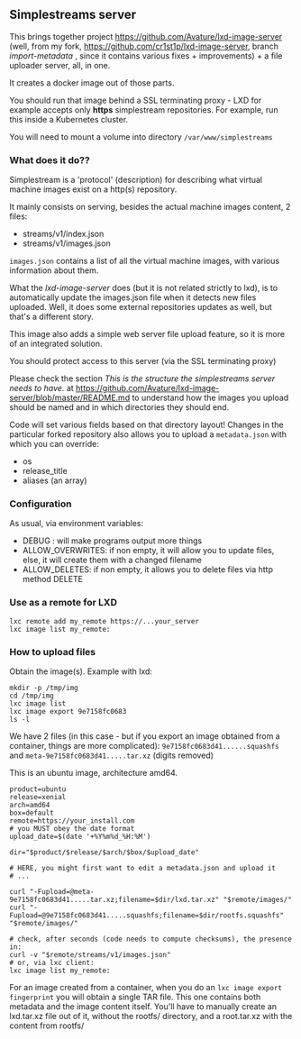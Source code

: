 ## Simplestreams server

This brings together project https://github.com/Avature/lxd-image-server (well, from my fork, https://github.com/cr1st1p/lxd-image-server, branch *import-metadata* , since it contains various fixes + improvements) + a file uploader server, all, in one.

It creates a docker image out of those parts. 

You should run that image behind a SSL terminating proxy - LXD for example accepts only **https** simplestream repositories. For example, run this inside a Kubernetes cluster.

You will need to mount a volume into directory ```/var/www/simplestreams```



### What does it do??

Simplestream is a 'protocol' (description) for describing what virtual machine images exist on a http(s) repository.

It mainly consists on serving, besides the actual machine images content, 2 files:

- streams/v1/index.json
- streams/v1/images.json

```images.json``` contains a list of all the virtual machine images, with various information about them.

What the *lxd-image-server* does (but it is not related strictly to lxd), is to automatically update the images.json file when it detects new files uploaded. Well, it does some external repositories updates as well, but that's a different story.

This image also adds a simple web server file upload feature, so it is more of an integrated solution.

You should protect access to this server (via the SSL terminating proxy)

Please check the section *This is the structure the simplestreams server needs to have.* at https://github.com/Avature/lxd-image-server/blob/master/README.md to understand how the images you upload should be named and in which directories they should end.

Code will set various fields based on that directory layout! Changes in the particular forked repository also allows you to upload a ```metadata.json``` with which you can override:

- os
- release_title
- aliases (an array)



### Configuration

As usual, via environment variables:

- DEBUG : will make programs output more things
- ALLOW_OVERWRITES: if non empty, it will allow you to update files, else, it will create them with a changed filename
- ALLOW_DELETES: if non empty, it allows you to delete files via http method DELETE



### Use as a remote for LXD

```shell
lxc remote add my_remote https://...your_server
lxc image list my_remote:
```



### How to upload files

Obtain the image(s). Example with lxd:

```shell
mkdir -p /tmp/img
cd /tmp/img
lxc image list
lxc image export 9e7158fc0683
ls -l
```

We have 2 files (in this case - but if you export an image obtained from a container, things are more complicated): ```9e7158fc0683d41......squashfs``` and ```meta-9e7158fc0683d41.....tar.xz``` (digits removed)

This is an ubuntu image, architecture amd64.

```shell
product=ubuntu
release=xenial
arch=amd64
box=default
remote=https://your_install.com
# you MUST obey the date format
upload_date=$(date '+%Y%m%d_%H:%M')

dir="$product/$release/$arch/$box/$upload_date"

# HERE, you might first want to edit a metadata.json and upload it
# ...

curl "-Fupload=@meta-9e7158fc0683d41.....tar.xz;filename=$dir/lxd.tar.xz" "$remote/images/"
curl "-Fupload=@9e7158fc0683d41.....squashfs;filename=$dir/rootfs.squashfs" "$remote/images/"

# check, after seconds (code needs to compute checksums), the presence in:
curl -v "$remote/streams/v1/images.json"
# or, via lxc client:
lxc image list my_remote:
```



For an image created from a container, when you do an ```lxc image export fingerprint``` you will obtain a single TAR file. This one contains both metadata and the image content itself. You'll have to manually create an lxd.tar.xz file out of it, without the rootfs/ directory, and a root.tar.xz with the content from rootfs/ 

